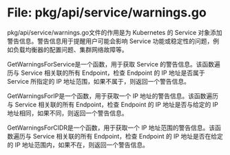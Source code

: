 # File: pkg/api/service/warnings.go

pkg/api/service/warnings.go文件的作用是为 Kubernetes 的 Service 对象添加警告信息。警告信息用于提醒用户可能会影响 Service 功能或稳定性的问题，例如负载均衡器的配置问题、集群网络故障等。

GetWarningsForService是一个函数，用于获取 Service 的警告信息。该函数遍历与 Service 相关联的所有 Endpoint，检查 Endpoint 的 IP 地址是否属于 Service 所指定的 IP 地址范围，如果不属于，则返回一个警告信息。

GetWarningsForIP是一个函数，用于获取一个 IP 地址的警告信息。该函数遍历与 Service 相关联的所有 Endpoint，检查 Endpoint 的 IP 地址是否与给定的 IP 地址相同，如果不同，则返回一个警告信息。

GetWarningsForCIDR是一个函数，用于获取一个 IP 地址范围的警告信息。该函数遍历与 Service 相关联的所有 Endpoint，检查 Endpoint 的 IP 地址是否在给定的 IP 地址范围内，如果不在，则返回一个警告信息。

